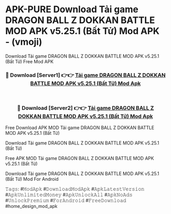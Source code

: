 # APK-PURE Download Tải game DRAGON BALL Z DOKKAN BATTLE MOD APK v5.25.1 (Bất Tử) Mod APK - (vmoji)
Download Tải game DRAGON BALL Z DOKKAN BATTLE MOD APK v5.25.1 (Bất Tử) Free Mod APK

<div align="center">
<h3>🔴 Download [Server1] 👉👉 <a href="https://apk-comot.site?title=Tải_game_DRAGON_BALL_Z_DOKKAN_BATTLE_MOD_APK_v5.25.1_(Bất_Tử)">Tải game DRAGON BALL Z DOKKAN BATTLE MOD APK v5.25.1 (Bất Tử) Mod Apk</a></h3><br>

<h3>🔴 Download [Server2] 👉👉 <a href="https://apk-comot.site?title=Tải_game_DRAGON_BALL_Z_DOKKAN_BATTLE_MOD_APK_v5.25.1_(Bất_Tử)">Tải game DRAGON BALL Z DOKKAN BATTLE MOD APK v5.25.1 (Bất Tử) Mod Apk</a></h3>
</div>


Free Download APK MOD Tải game DRAGON BALL Z DOKKAN BATTLE MOD APK v5.25.1 (Bất Tử)

Download Tải game DRAGON BALL Z DOKKAN BATTLE MOD APK v5.25.1 (Bất Tử) 

Free APK MOD Tải game DRAGON BALL Z DOKKAN BATTLE MOD APK v5.25.1 (Bất Tử) 

Download Tải game DRAGON BALL Z DOKKAN BATTLE MOD APK v5.25.1 (Bất Tử) Mod For Android

𝚃𝚊𝚐𝚜: #𝙼𝚘𝚍𝙰𝚙𝚔 #𝙳𝚘𝚠𝚗𝚕𝚘𝚊𝚍𝙼𝚘𝚍𝙰𝚙𝚔 #𝙰𝚙𝚔𝙻𝚊𝚝𝚎𝚜𝚝𝚅𝚎𝚛𝚜𝚒𝚘𝚗 #𝙰𝚙𝚔𝚄𝚗𝚕𝚒𝚖𝚒𝚝𝚎𝚍𝙼𝚘𝚗𝚎𝚢 #𝙰𝚙𝚔𝚄𝚗𝚕𝚘𝚌𝚔𝙰𝚕𝚕 #𝙰𝚙𝚔𝙽𝚘𝙰𝚍𝚜 #𝚄𝚗𝚕𝚘𝚌𝚔𝙿𝚛𝚎𝚖𝚒𝚞𝚖 #𝙵𝚘𝚛𝙰𝚗𝚍𝚛𝚘𝚒𝚍 #𝙵𝚛𝚎𝚎𝙳𝚘𝚠𝚗𝚕𝚘𝚊𝚍 #home_design_mod_apk
